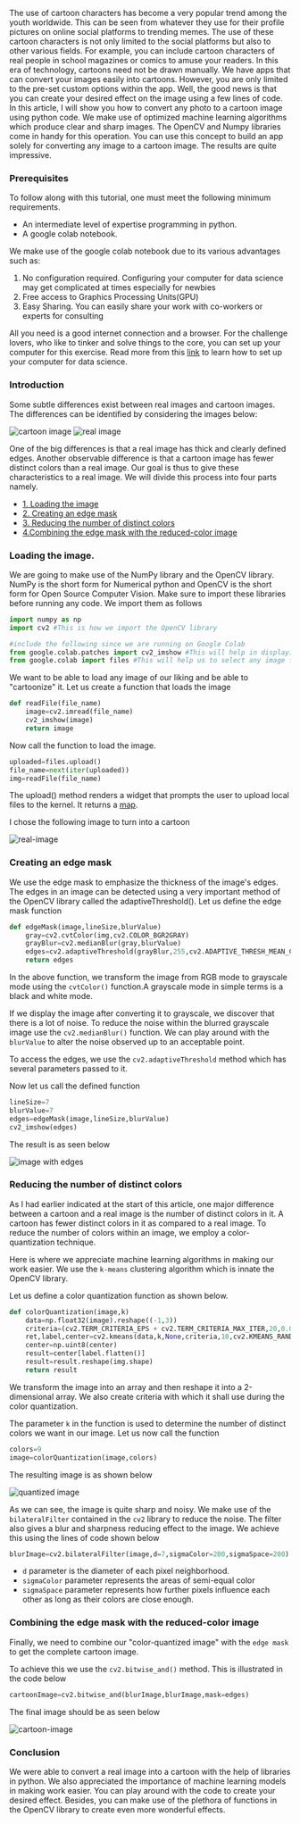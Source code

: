 The use of cartoon characters has become a very popular trend among the youth worldwide. This can be seen from whatever they use for their profile pictures on online social platforms to trending memes. The use of these cartoon characters is not only limited to the social platforms but also to other various fields. For example, you can include cartoon characters of real people in school magazines or comics to amuse your readers.
In this era of technology, cartoons need not be drawn manually. We have apps that can convert your images easily into cartoons. However, you are only limited to the pre-set custom options within the app. Well, the good news is that you can create your desired effect on the image using a few lines of code.
In this article, I will show you how to convert any photo to a cartoon image using python code. We make use of optimized machine learning algorithms which produce clear and sharp images. The OpenCV and Numpy libraries come in handy for this operation. You can use this concept to build an app solely for converting any image to a cartoon image. The results are quite impressive.

### Prerequisites
To follow along with this tutorial, one must meet the following minimum requirements.
- An intermediate level of expertise programming in python.
- A google colab notebook.

We make use of the google colab notebook due to its various advantages such as:
1. No configuration required. Configuring your computer for data science may get complicated at times especially for newbies
2. Free access to Graphics Processing Units(GPU)
3. Easy Sharing. You can easily share your work with co-workers or experts for consulting

All you need is a good internet connection and a browser. For the challenge lovers, who like to tinker and solve things to the core, you can set up your computer for this exercise. Read more from this [link](https://www.section.io/engineering-education/data-science-setup/) to learn how to set up your computer for data science.

### Introduction
Some subtle differences exist between real images and cartoon images. The differences can be identified by considering the images below:

![cartoon image](engineering-education/articles/how-to-turn-your-photo-into-a-cartoon-using-python/deadpool1.png)
![real image](engineering-education/articles/how-to-turn-your-photo-into-a-cartoon-using-python/Deadpool5.png)

One of the big differences is that a real image has thick and clearly defined edges. Another observable difference is that a cartoon image has fewer distinct colors than a real image. Our goal is thus to give these characteristics to a real image. We will divide this process into four parts namely.
- [1. Loading the image](#loading-the-image)
- [2. Creating an edge mask](#creating-an-edge-mask)
- [3. Reducing the number of distinct colors](#reducing-the-number-of-distinct-colors)
- [4.Combining the edge mask with the reduced-color image](#combining-the-edge-mask-with-the-reduced-color-image)

### Loading the image.
We are going to make use of the NumPy library and the OpenCV library. NumPy is the short form for Numerical python and OpenCV is the short form for Open Source Computer Vision. Make sure to import these libraries before running any code. We import them as follows
```python
import numpy as np
import cv2 #This is how we import the OpenCV library

#include the following since we are running on Google Colab
from google.colab.patches import cv2_imshow #This will help in displaying the image as we continue to modify it
from google.colab import files #This will help us to select any image from our local files for editing
```

We want to be able to load any image of our liking and be able to "cartoonize" it. Let us create a function that loads the image
```python
def readFile(file_name)
    image=cv2.imread(file_name)
    cv2_imshow(image)
    return image
```

Now call the function to load the image.
```python
uploaded=files.upload()
file_name=next(iter(uploaded))
img=readFile(file_name)

```
The upload() method renders a widget that prompts the user to upload local files to the kernel. It returns a [map](https://realpython.com/python-map-function/).

I chose the following image to turn into a cartoon

![real-image](engineering-education/articles/how-to-turn-your-photo-into-a-cartoon-using-python/deadpool1.png)

### Creating an edge mask
We use the edge mask to emphasize the thickness of the image's edges. The edges in an image can be detected using a very important method of the OpenCV library called the adaptiveThreshold().
Let us define the edge mask function
```python
def edgeMask(image,lineSize,blurValue)
    gray=cv2.cvtColor(img,cv2.COLOR_BGR2GRAY)
    grayBlur=cv2.medianBlur(gray,blurValue)
    edges=cv2.adaptiveThreshold(grayBlur,255,cv2.ADAPTIVE_THRESH_MEAN_C,CV2.THRESH_BINARY,lineSize,blurValue)
    return edges
```
In the above function, we transform the image from RGB mode to grayscale mode using the `cvtColor()` function.A grayscale mode in simple terms is a black and white mode.

If we display the image after converting it to grayscale, we discover that there is a lot of noise. To reduce the noise within the blurred grayscale image use the `cv2.medianBlur()` function. We can play around with the `blurValue` to alter the noise observed up to an acceptable point.

To access the edges, we use the `cv2.adaptiveThreshold` method which has several parameters passed to it.

Now let us call the defined function
```python
lineSize=7
blurValue=7
edges=edgeMask(image,lineSize,blurValue)
cv2_imshow(edges)
```
The result is as seen below

![image with edges](engineering-education/articles/how-to-turn-your-photo-into-a-cartoon-using-python/deadpool2.png)

### Reducing the number of distinct colors
As I had earlier indicated at the start of this article, one major difference between a cartoon and a real image is the number of distinct colors in it. A cartoon has fewer distinct colors in it as compared to a real image. To reduce the number of colors within an image, we employ a color-quantization technique. 

Here is where we appreciate machine learning algorithms in making our work easier. We use the `k-means` clustering algorithm which is innate the OpenCV library.

Let us define a color quantization function as shown below.
```python
def colorQuantization(image,k)
    data=np.float32(image).reshape((-1,3))
    criteria=(cv2.TERM_CRITERIA_EPS + cv2.TERM_CRITERIA_MAX_ITER,20,0.001)
    ret,label,center=cv2.kmeans(data,k,None,criteria,10,cv2.KMEANS_RANDOM_CENTERS)
    center=np.uint8(center)
    result=center[label.flatten()]
    result=result.reshape(img.shape)
    return result
```
We transform the image into an array and then reshape it into a 2-dimensional array. We also create criteria with which it shall use during the color quantization.

The parameter `k` in the function is used to determine the number of distinct colors we want in our image.
Let us now call the function

```python
colors=9
image=colorQuantization(image,colors)
```
The resulting image is as shown below

![quantized image](engineering-education/articles/how-to-turn-your-photo-into-a-cartoon-using-python/deadpool3.png)

As we can see, the image is quite sharp and noisy. We make use of the `bilateralFilter` contained in the `cv2` library to reduce the noise. The filter also gives a blur and sharpness reducing effect to the image.
We achieve this using the lines of code shown below
```python
blurImage=cv2.bilateralFilter(image,d=7,sigmaColor=200,sigmaSpace=200)
```
- `d` parameter is the diameter of each pixel neighborhood.
- `sigmaColor` parameter represents the areas of semi-equal color
- `sigmaSpace` parameter represents how further pixels influence each other as long as their colors are close enough.

### Combining the edge mask with the reduced-color image
Finally, we need to combine our "color-quantized image" with the `edge mask` to get the complete cartoon image.

To achieve this we use the `cv2.bitwise_and()` method. This is illustrated in the code below
```python
cartoonImage=cv2.bitwise_and(blurImage,blurImage,mask=edges)

```
The final image should be as seen below

![cartoon-image](engineering-education/articles/how-to-turn-your-photo-into-a-cartoon-using-python/Deadpool5.png)

### Conclusion
We were able to convert a real image into a cartoon with the help of libraries in python. We also appreciated the importance of machine learning models in making work easier. You can play around with the code to create your desired effect. Besides, you can make use of the plethora of functions in the OpenCV library to create even more wonderful effects.
